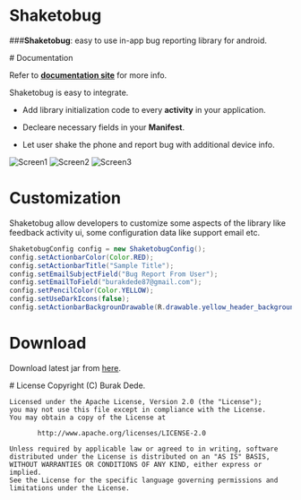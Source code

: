 # Shaketobug

###**Shaketobug**: easy to use in-app bug reporting library for android.


# Documentation

Refer to **[documentation site](http://burakdd.github.io/shaketobug/)** for more info.

Shaketobug is easy to integrate.

* Add library initialization code to every **activity** in your application.

* Decleare necessary fields in your **Manifest**.

* Let user shake the phone and report bug with additional device info.


![Screen1](https://github.com/burakdd/shaketobug/raw/master/screenshots/screen1.png)
![Screen2](https://github.com/burakdd/shaketobug/raw/master/screenshots/screen2.png)
![Screen3](https://github.com/burakdd/shaketobug/raw/master/screenshots/screen3.png)


# Customization

Shaketobug allow developers to customize some aspects of the library like feedback activity ui, some configuration data like support email etc.

```java
ShaketobugConfig config = new ShaketobugConfig();
config.setActionbarColor(Color.RED);
config.setActionbarTitle("Sample Title");
config.setEmailSubjectField("Bug Report From User");
config.setEmailToField("burakdede87@gmail.com");
config.setPencilColor(Color.YELLOW);
config.setUseDarkIcons(false);
config.setActionbarBackgrounDrawable(R.drawable.yellow_header_background);
```
# Download

Download latest jar from [here](https://github.com/burakdd/shaketobug/raw/master/shaketobug-release/shaketobug.jar).


# License
 	Copyright (C) Burak Dede.
 
 	Licensed under the Apache License, Version 2.0 (the "License");
 	you may not use this file except in compliance with the License.
 	You may obtain a copy of the License at
 
    	   http://www.apache.org/licenses/LICENSE-2.0
 	
 	Unless required by applicable law or agreed to in writing, software
 	distributed under the License is distributed on an "AS IS" BASIS,
 	WITHOUT WARRANTIES OR CONDITIONS OF ANY KIND, either express or implied.
 	See the License for the specific language governing permissions and
 	limitations under the License.

  
